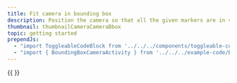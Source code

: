 ```yaml
---
title: Fit camera in bounding box
description: Position the camera so that all the given markers are in view.
thumbnail: thumbnailCameraCameraBbox
topic: getting started
prependJs:
  - "import ToggleableCodeBlock from '../../../components/toggleable-code-block'"
  - "import { BoundingBoxCameraActivity } from '../../../example-code/BoundingBoxCameraActivity.js'"
---
```


<!-- Any notes about this example would go here.  -->

{{
  <ToggleableCodeBlock 
    codeSnippet={BoundingBoxCameraActivity}
  />
}}
